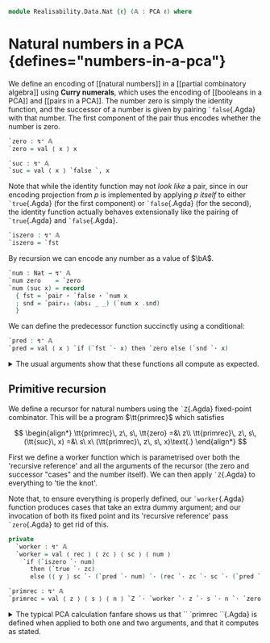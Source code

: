 <!--
```agda
open import 1Lab.Prelude

open import Data.Partial.Total
open import Data.Partial.Base
open import Data.Vec.Base

open import Realisability.PCA

import Realisability.PCA.Fixpoint
import Realisability.Data.Bool
import Realisability.Data.Pair
import Realisability.PCA.Sugar
```
-->

```agda
module Realisability.Data.Nat {ℓ} (𝔸 : PCA ℓ) where
```

<!--
```agda
open Realisability.PCA.Fixpoint 𝔸
open Realisability.PCA.Sugar 𝔸
open Realisability.Data.Pair 𝔸
open Realisability.Data.Bool 𝔸
private variable
  f g x y z : ↯ ⌞ 𝔸 ⌟
```
-->

# Natural numbers in a PCA {defines="numbers-in-a-pca"}

We define an encoding of [[natural numbers]] in a [[partial combinatory
algebra]] using **Curry numerals**, which uses the encoding of
[[booleans in a PCA]] and [[pairs in a PCA]]. The number zero is simply
the identity function, and the successor of a number is given by pairing
`` `false ``{.Agda} with that number. The first component of the pair
thus encodes whether the number is zero.

```agda
`zero : ↯⁺ 𝔸
`zero = val ⟨ x ⟩ x

`suc : ↯⁺ 𝔸
`suc = val ⟨ x ⟩ `false `, x
```

Note that while the identity function may not *look like* a pair, since
in our encoding projection from $p$ is implemented by applying *$p$
itself* to either `` `true ``{.Agda} (for the first component) or ``
`false ``{.Agda} (for the second), the identity function actually
behaves extensionally like the pairing of `` `true ``{.Agda} and ``
`false ``{.Agda}.

```agda
`iszero : ↯⁺ 𝔸
`iszero = `fst
```

By recursion we can encode any number as a value of $\bA$.

```agda
`num : Nat → ↯⁺ 𝔸
`num zero    = `zero
`num (suc x) = record
  { fst = `pair ⋆ `false ⋆ `num x
  ; snd = `pair↓₂ (abs↓ _ _) (`num x .snd)
  }
```

We can define the predecessor function succinctly using a conditional:

```agda
`pred : ↯⁺ 𝔸
`pred = val ⟨ x ⟩ `if (`fst `· x) then `zero else (`snd `· x)
```

<details>
<summary>The usual arguments show that these functions all compute as expected.</summary>

```agda
abstract
  `num-suc : ∀ x → `num (suc x) .fst ≡ `suc ⋆ `num x
  `num-suc x = sym (abs-β _ _ (`num x))

  `suc↓₁ : ⌞ x ⌟ → ⌞ `suc ⋆ x ⌟
  `suc↓₁ ah = subst ⌞_⌟ (sym (abs-βₙ [] ((_ , ah) ∷ []))) (`pair↓₂ (`false .snd) ah)

  `iszero-zero : `iszero ⋆ `zero ≡ `true .fst
  `iszero-zero = abs-β _ _ `zero ∙ abs-β _ _ (_ , abs↓ _ _)

  `iszero-suc : ⌞ x ⌟ → `iszero ⋆ (`suc ⋆ x) ≡ `false .fst
  `iszero-suc {x} xh =
    `iszero ⋆ (`suc ⋆ x)           ≡⟨ ap (`iszero ⋆_) (abs-β _ _ (_ , xh)) ⟩
    `iszero ⋆ (`pair ⋆ `false ⋆ x) ≡⟨ `fst-β (`false .snd) xh ⟩
    `false .fst                    ∎

  `pred-zero : `pred ⋆ `zero ≡ `zero .fst
  `pred-zero =
    `pred ⋆ `zero                             ≡⟨ abs-β _ _ `zero ⟩
    ⌜ `fst ⋆ `zero ⌝ ⋆ `zero ⋆ (`snd ⋆ `zero) ≡⟨ ap (λ e → e ⋆ `zero ⋆ (`snd ⋆ `zero)) (`iszero-zero) ⟩
    `true ⋆ `zero ⋆ (`snd ⋆ `zero)            ≡⟨ abs-βₙ [] ((_ , subst ⌞_⌟ (sym rem₁) (abs↓ _ _)) ∷ `zero ∷ []) ⟩
    `zero .fst                                ∎
    where
      rem₁ : `snd ⋆ `zero ≡ `false .fst
      rem₁ = abs-β _ _ `zero ∙ abs-β _ _ `false

  `pred-suc : ⌞ x ⌟ → `pred ⋆ (`suc ⋆ x) ≡ x
  `pred-suc {x} xh =
    `pred ⋆ (`suc ⋆ x)                                   ≡⟨ abs-β _ _ (_ , `suc↓₁ xh) ⟩
    ⌜ `fst ⋆ (`suc ⋆ x) ⌝ ⋆ `zero ⋆ (`snd ⋆ (`suc ⋆ x))  ≡⟨ ap (λ e → e ⋆ `zero ⋆ (`snd ⋆ (`suc ⋆ x))) (ap (`fst ⋆_) (abs-β _ _ (_ , xh)) ∙ `fst-β (`false .snd) xh) ⟩
    `false ⋆ `zero ⋆ ⌜ `snd ⋆ (`suc ⋆ x) ⌝               ≡⟨ ap (λ e → (`false ⋆ `zero) ⋆ e) (ap (`snd ⋆_) (abs-β _ _ (_ , xh)) ∙ `snd-β (`false .snd) xh) ⟩
    `false ⋆ `zero ⋆ x                                   ≡⟨ abs-βₙ [] ((_ , xh) ∷ `zero ∷ []) ⟩
    x                                                    ∎

```

</details>

## Primitive recursion

We define a recursor for natural numbers using the `` `Z ``{.Agda}
fixed-point combinator. This will be a program $\tt{primrec}$ which
satisfies

$$
\begin{align*}
\tt{primrec}\, z\, s\, \tt{zero}      =&\ z\\
\tt{primrec}\, z\, s\, (\tt{suc}\, x) =&\ s\ x\ (\tt{primrec}\, z\, s\, x)\text{.}
\end{align*}
$$

First we define a worker function which is parametrised over both the
'recursive reference' and all the arguments of the recursor (the zero
and successor "cases" and the number itself). We can then apply `` `Z
``{.Agda} to everything to 'tie the knot'.

Note that, to ensure everything is properly defined, our `` `worker
``{.Agda} function produces cases that take an extra dummy argument; and
our invocation of both its fixed point and its 'recursive reference'
pass `` `zero ``{.Agda} to get rid of this.

```agda
private
  `worker : ↯⁺ 𝔸
  `worker = val ⟨ rec ⟩ ⟨ zc ⟩ ⟨ sc ⟩ ⟨ num ⟩
    `if (`iszero `· num)
      then (`true `· zc)
      else (⟨ y ⟩ sc `· (`pred `· num) `· (rec `· zc `· sc `· (`pred `· num) `· `zero))

`primrec : ↯⁺ 𝔸
`primrec = val ⟨ z ⟩ ⟨ s ⟩ ⟨ n ⟩ `Z `· `worker `· z `· s `· n `· `zero
```

<details>
<summary>The typical PCA calculation fanfare shows us that `` `primrec
``{.Agda} is defined when applied to both one and two arguments, and
that it computes as stated.
</summary>

```agda
abstract
  `primrec↓₁ : ⌞ z ⌟ → ⌞ `primrec ⋆ z ⌟
  `primrec↓₁ zh = subst ⌞_⌟ (sym (abs-βₙ [] ((_ , zh) ∷ []))) (abs↓ _ _)

  `primrec↓₂ : ⌞ z ⌟ → ⌞ f ⌟ → ⌞ `primrec ⋆ z ⋆ f ⌟
  `primrec↓₂ zh fh = subst ⌞_⌟ (sym (abs-βₙ [] ((_ , fh) ∷ (_ , zh) ∷ []))) (abs↓ _ _)

  `primrec-zero : ⌞ z ⌟ → ⌞ f ⌟ → `primrec ⋆ z ⋆ f ⋆ `zero ≡ z
  `primrec-zero {z} {f} zh fh =
    `primrec ⋆ z ⋆ f ⋆ `zero                                     ≡⟨ abs-βₙ [] (`zero ∷ (_ , fh) ∷ (_ , zh) ∷ []) ⟩
    ⌜ `Z ⋆ `worker ⋆ z ⌝ ⋆ f ⋆ `zero ⋆ `zero                     ≡⟨ ap (λ e → e ⋆ f ⋆ `zero ⋆ `zero) (`Z-β (`worker .snd) zh) ⟩
    ⌜ `worker ⋆ (`Z ⋆ `worker) ⋆ z ⋆ f ⋆ `zero ⌝ ⋆ `zero         ≡⟨ ap (λ e → e ⋆ `zero) (abs-βₙ [] (`zero ∷ (_ , fh) ∷ (_ , zh) ∷ (_ , `Z↓₁ (`worker .snd)) ∷ [])) ⟩
    ⌜ `iszero ⋆ `zero ⋆ (`true ⋆ z) ⌝ % _ % `zero .fst           ≡⟨ ap₂ _%_ (ap₂ _%_ (ap₂ _%_ `iszero-zero refl) refl ∙ `true-β (`true↓₁ zh) (abs↓ _ _)) refl ⟩
    `true ⋆ z ⋆ `zero .fst                                       ≡⟨ `true-β zh (`zero .snd) ⟩
    z                                                            ∎

  `primrec-suc : ⌞ z ⌟ → ⌞ f ⌟ → ⌞ x ⌟ → `primrec ⋆ z ⋆ f ⋆ (`suc ⋆ x) ≡ f ⋆ x ⋆ (`primrec ⋆ z ⋆ f ⋆ x)
  `primrec-suc {z} {f} {x} zh fh xh =
    `primrec ⋆ z ⋆ f ⋆ (`suc ⋆ x)                                                 ≡⟨ abs-βₙ [] ((_ , `suc↓₁ xh) ∷ (_ , fh) ∷ (_ , zh) ∷ []) ⟩
    ⌜ `Z ⋆ `worker ⋆ z ⌝ ⋆ f ⋆ (`suc ⋆ x) ⋆ `zero                                 ≡⟨ ap (λ e → e ⋆ f ⋆ (`suc ⋆ x) ⋆ `zero) (`Z-β (`worker .snd) zh) ⟩
    `worker ⋆ (`Z ⋆ `worker) ⋆ z ⋆ f ⋆ (`suc ⋆ x) ⋆ `zero                         ≡⟨ ap (λ e → e % `zero .fst) (abs-βₙ [] ((_ , `suc↓₁ xh) ∷ (_ , fh) ∷ (_ , zh) ∷ (_ , `Z↓₁ (`worker .snd)) ∷ [])) ⟩
    `iszero ⋆ (`suc ⋆ x) ⋆ (`true ⋆ z) % _ % `zero .fst                           ≡⟨ ap₂ _%_ (ap₂ _%_ (ap₂ _%_ (`iszero-suc xh) refl) refl ∙ `false-β (`true↓₁ zh) (abs↓ _ _)) refl ∙ abs-βₙ ((`suc ⋆ x , `suc↓₁ xh) ∷ (f , fh) ∷ (z , zh) ∷ (`Z ⋆ `worker , `Z↓₁ (`worker .snd)) ∷ []) (`zero ∷ []) ⟩
    f % `pred ⋆ (`suc ⋆ x) % `Z ⋆ `worker ⋆ z ⋆ f ⋆ (`pred ⋆ (`suc ⋆ x)) ⋆ `zero  ≡⟨ ap (λ e → f % e % `Z ⋆ `worker ⋆ z ⋆ f ⋆ e ⋆ `zero) (`pred-suc xh) ⟩
    f ⋆ x ⋆ (`Z ⋆ `worker ⋆ z ⋆ f ⋆ x ⋆ `zero)                                    ≡⟨ ap₂ _%_ refl (sym (abs-βₙ [] ((_ , xh) ∷ (_ , fh) ∷ (_ , zh) ∷ []))) ⟩
    f ⋆ x ⋆ (`primrec ⋆ z ⋆ f ⋆ x)                                                ∎
```

</details>
